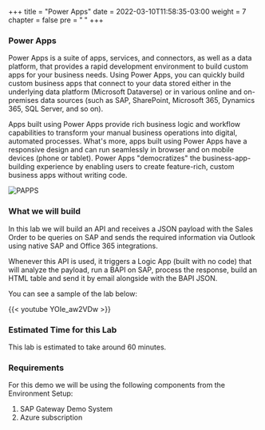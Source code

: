 +++
title = "Power Apps"
date = 2022-03-10T11:58:35-03:00
weight = 7
chapter = false
pre = "<b> </b>"
+++

### Power Apps

Power Apps is a suite of apps, services, and connectors, as well as a data platform, that provides a rapid development environment to build custom apps for your business needs. Using Power Apps, you can quickly build custom business apps that connect to your data stored either in the underlying data platform (Microsoft Dataverse) or in various online and on-premises data sources (such as SAP, SharePoint, Microsoft 365, Dynamics 365, SQL Server, and so on).

Apps built using Power Apps provide rich business logic and workflow capabilities to transform your manual business operations into digital, automated processes. What's more, apps built using Power Apps have a responsive design and can run seamlessly in browser and on mobile devices (phone or tablet). Power Apps "democratizes" the business-app-building experience by enabling users to create feature-rich, custom business apps without writing code.

![PAPPS](/images/papps-sample.png?height=300px)

### What we will build

In this lab we will build an API and receives a JSON payload with the Sales Order to be queries on SAP and sends the required information via Outlook using native SAP and Office 365 integrations. 

Whenever this API is used, it triggers a Logic App (built with no code) that will analyze the payload, run a BAPI on SAP, process the response, build an HTML table and send it by email alongside with the BAPI JSON. 

You can see a sample of the lab below: 

{{< youtube YOIe_aw2VDw >}}

### Estimated Time for this Lab

This lab is estimated to take around 60 minutes. 

### Requirements

For this demo we will be using the following components from the Environment Setup: 

1. SAP Gateway Demo System
2. Azure subscription